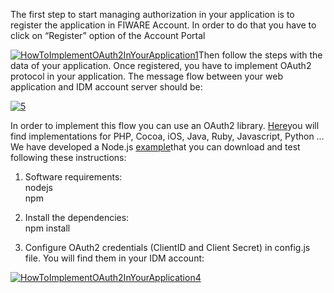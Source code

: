 The first step to start managing authorization in your application is to
register the application in FIWARE Account. In order to do that you have
to click on “Register” option of the Account Portal

[![HowToImplementOAuth2InYourApplication1](uploads/2015/04/HowToImplementOAuth2InYourApplication1.png)](uploads/2015/04/HowToImplementOAuth2InYourApplication1.png)Then
follow the steps with the data of your application. Once registered, you
have to implement OAuth2 protocol in your application. The message flow
between your web application and IDM account server should be:

[![5](uploads/2014/11/5.png)](uploads/2014/11/5.png)

In order to implement this flow you can use an OAuth2 library.
[Here](http://oauth.net/2/)you will find implementations for PHP, Cocoa,
iOS, Java, Ruby, Javascript, Python … We have developed a Node.js
[example](https://github.com/ging/fi-ware-pep-proxy)that you can
download and test following these instructions:

1. Software requirements:  
 nodejs  
 npm

2. Install the dependencies:  
 npm install

3. Configure OAuth2 credentials (ClientID and Client Secret) in
config.js file. You will find them in your IDM account:

[![HowToImplementOAuth2InYourApplication4](uploads/2015/04/HowToImplementOAuth2InYourApplication4-1024x526.png)](uploads/2015/04/HowToImplementOAuth2InYourApplication4.png)
